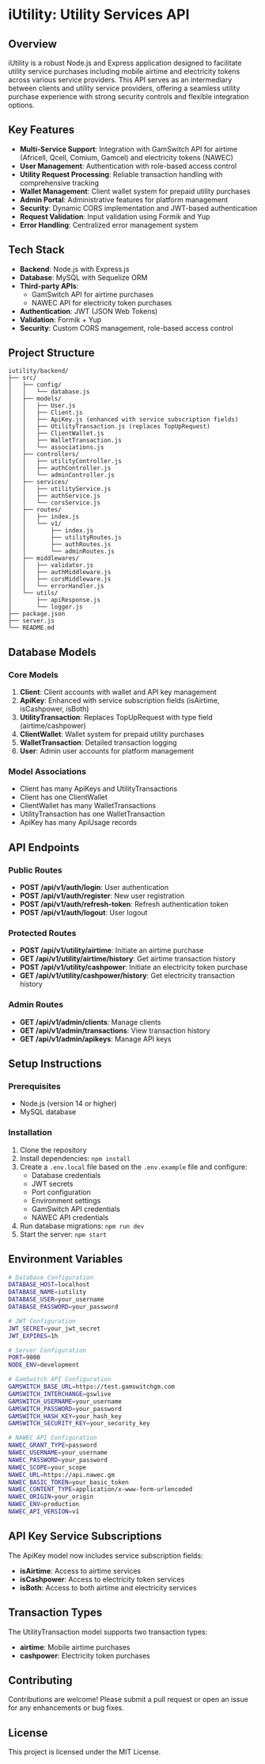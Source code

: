 # iUtility: Utility Services API

## Overview

iUtility is a robust Node.js and Express application designed to facilitate utility service purchases including mobile airtime and electricity tokens across various service providers. This API serves as an intermediary between clients and utility service providers, offering a seamless utility purchase experience with strong security controls and flexible integration options.

## Key Features

- **Multi-Service Support**: Integration with GamSwitch API for airtime (Africell, Qcell, Comium, Gamcel) and electricity tokens (NAWEC)
- **User Management**: Authentication with role-based access control
- **Utility Request Processing**: Reliable transaction handling with comprehensive tracking
- **Wallet Management**: Client wallet system for prepaid utility purchases
- **Admin Portal**: Administrative features for platform management
- **Security**: Dynamic CORS implementation and JWT-based authentication
- **Request Validation**: Input validation using Formik and Yup
- **Error Handling**: Centralized error management system

## Tech Stack

- **Backend**: Node.js with Express.js
- **Database**: MySQL with Sequelize ORM
- **Third-party APIs**: 
  - GamSwitch API for airtime purchases
  - NAWEC API for electricity token purchases
- **Authentication**: JWT (JSON Web Tokens)
- **Validation**: Formik + Yup
- **Security**: Custom CORS management, role-based access control

## Project Structure

```
iutility/backend/
├── src/
│   ├── config/
│   │   └── database.js
│   ├── models/
│   │   ├── User.js
│   │   ├── Client.js
│   │   ├── ApiKey.js (enhanced with service subscription fields)
│   │   ├── UtilityTransaction.js (replaces TopUpRequest)
│   │   ├── ClientWallet.js
│   │   ├── WalletTransaction.js
│   │   └── associations.js
│   ├── controllers/
│   │   ├── utilityController.js
│   │   ├── authController.js
│   │   └── adminController.js
│   ├── services/
│   │   ├── utilityService.js
│   │   ├── authService.js
│   │   └── corsService.js
│   ├── routes/
│   │   ├── index.js
│   │   └── v1/
│   │       ├── index.js
│   │       ├── utilityRoutes.js
│   │       ├── authRoutes.js
│   │       └── adminRoutes.js
│   ├── middlewares/
│   │   ├── validator.js
│   │   ├── authMiddleware.js
│   │   ├── corsMiddleware.js
│   │   └── errorHandler.js
│   └── utils/
│       ├── apiResponse.js
│       └── logger.js
├── package.json
├── server.js
└── README.md
```

## Database Models

### Core Models

1. **Client**: Client accounts with wallet and API key management
2. **ApiKey**: Enhanced with service subscription fields (isAirtime, isCashpower, isBoth)
3. **UtilityTransaction**: Replaces TopUpRequest with type field (airtime/cashpower)
4. **ClientWallet**: Wallet system for prepaid utility purchases
5. **WalletTransaction**: Detailed transaction logging
6. **User**: Admin user accounts for platform management

### Model Associations

- Client has many ApiKeys and UtilityTransactions
- Client has one ClientWallet
- ClientWallet has many WalletTransactions
- UtilityTransaction has one WalletTransaction
- ApiKey has many ApiUsage records

## API Endpoints

### Public Routes

- **POST /api/v1/auth/login**: User authentication
- **POST /api/v1/auth/register**: New user registration
- **POST /api/v1/auth/refresh-token**: Refresh authentication token
- **POST /api/v1/auth/logout**: User logout

### Protected Routes

- **POST /api/v1/utility/airtime**: Initiate an airtime purchase
- **GET /api/v1/utility/airtime/history**: Get airtime transaction history
- **POST /api/v1/utility/cashpower**: Initiate an electricity token purchase
- **GET /api/v1/utility/cashpower/history**: Get electricity transaction history

### Admin Routes

- **GET /api/v1/admin/clients**: Manage clients
- **GET /api/v1/admin/transactions**: View transaction history
- **GET /api/v1/admin/apikeys**: Manage API keys

## Setup Instructions

### Prerequisites

- Node.js (version 14 or higher)
- MySQL database

### Installation

1. Clone the repository
2. Install dependencies: `npm install`
3. Create a `.env.local` file based on the `.env.example` file and configure:
   - Database credentials
   - JWT secrets
   - Port configuration
   - Environment settings
   - GamSwitch API credentials
   - NAWEC API credentials
4. Run database migrations: `npm run dev`
5. Start the server: `npm start`

## Environment Variables

```bash
# Database Configuration
DATABASE_HOST=localhost
DATABASE_NAME=iutility
DATABASE_USER=your_username
DATABASE_PASSWORD=your_password

# JWT Configuration
JWT_SECRET=your_jwt_secret
JWT_EXPIRES=1h

# Server Configuration
PORT=9000
NODE_ENV=development

# GamSwitch API Configuration
GAMSWITCH_BASE_URL=https://test.gamswitchgm.com
GAMSWITCH_INTERCHANGE=gswlive
GAMSWITCH_USERNAME=your_username
GAMSWITCH_PASSWORD=your_password
GAMSWITCH_HASH_KEY=your_hash_key
GAMSWITCH_SECURITY_KEY=your_security_key

# NAWEC API Configuration
NAWEC_GRANT_TYPE=password
NAWEC_USERNAME=your_username
NAWEC_PASSWORD=your_password
NAWEC_SCOPE=your_scope
NAWEC_URL=https://api.nawec.gm
NAWEC_BASIC_TOKEN=your_basic_token
NAWEC_CONTENT_TYPE=application/x-www-form-urlencoded
NAWEC_ORIGIN=your_origin
NAWEC_ENV=production
NAWEC_API_VERSION=v1
```

## API Key Service Subscriptions

The ApiKey model now includes service subscription fields:

- **isAirtime**: Access to airtime services
- **isCashpower**: Access to electricity token services  
- **isBoth**: Access to both airtime and electricity services

## Transaction Types

The UtilityTransaction model supports two transaction types:

- **airtime**: Mobile airtime purchases
- **cashpower**: Electricity token purchases

## Contributing

Contributions are welcome! Please submit a pull request or open an issue for any enhancements or bug fixes.

## License

This project is licensed under the MIT License. 